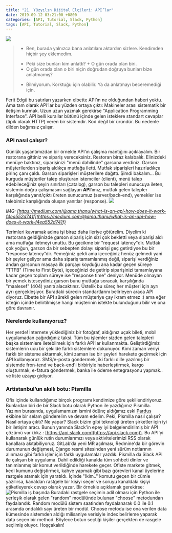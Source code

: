 ```yaml
---
title: "21. Yüzyılın Dijital Elçileri: API’lar"
date: 2019-09-12 03:21:00 +0800
categories: [API, Tutorial, Slack, Python]
tags: [API, Tutorial, Slack, Python]
---
```



![](https://www.helloopenworld.com/wp-content/uploads/2017/06/neonbrand-260510-copie-1602x900.jpg) 

> + Ben, burada yalnızca bana anlatılanı aktardım sizlere. Kendimden hiçbir şey eklemedim. 
> - Peki size bunları kim anlattı? + O gün orada olan biri. 
> - O gün orada olan o biri niçin doğrudan doğruya bunları bize anlatmamış? 
> + Bilmiyorum. Korktuğu için olabilir. Ya da anlatmayı beceremediği için.

Ferit Edgü bu satırları yazarken elbette API’ın ne olduğundan haberi yoktu. Ama tam olarak API’lar bu yüzden ortaya çıktı: Makineler arası sistematik bir iletişim kurmak. Uzun uzun yazmak gerekirse "Application Programming Interface". API belli kurallar bütünü içinde gelen isteklere standart cevaplar (tipik olarak HTTP) veren bir sistemdir. Kod değil bir üründür. Bu nedenle dilden bağımsız çalışır.  

### API nasıl çalışır?

Günlük yaşantımızdan bir örnekle API’ın çalışma mantığını açıklayalım. Bir restorana gittiniz ve sipariş vereceksiniz. Restoran biraz kalabalık. Elinizdeki menüye baktınız, siparişinizi "menü dahilinde" garsona verdiniz. Garson müşterilerden sipariş aldıkça mutfağa iletti. Mutfak siparişleri hazırladıkça pirinç çanı çaldı. Garson siparişleri müşterilere dağıttı. Şimdi bakalım… Bu kurguda müşteriler talep oluşturan istemciler (client), menü talep edebileceğiniz şeyin sınırları (catalog), garson bu talepleri sunucuya ileten, sistemin doğru çalışmasını sağlayan **API**’ımız, mutfak gelen talepler karşılığında yanıt/çıktı üreten sunucumuz (server/back-end), yemekler ise talebimiz karşılığında oluşan yanıtlar (response). 
![](https://www.artistanbul.io/wp-content/uploads/2019/09/API-vs-Restourant.png) 

_IMG: [https://medium.com/@ama.thanu/what-is-an-api-how-does-it-work-f4ea552d741f](https://medium.com/@ama.thanu/what-is-an-api-how-does-it-work-f4ea552d741f)_ 

Terimleri kavramak adına işi biraz daha ileriye götürelim. Diyelim ki restorana geldiğinizde garson sipariş için sizi çok bekletti veya siparişi aldı ama mutfağa iletmeyi unuttu. Bu gecikme bir "request latency"dir. Mutfak çok yoğun, garson da bir sebepten dolayı siparişi geç getirdiyse bu bir “response latency”dir. Yemeğiniz geldi ama içeceğiniz henüz gelmedi yani bir şeyler geliyor ama daha sipariş tamamlanmış değil, siparişi verdiğiniz andan garsonun masaya ilk parçayı koyduğu ana kadar geçen süreye "TTFB" (Time to First Byte), içeceğinizi de getirip siparişinizi tamamlayana kadar geçen toplam süreye ise "response time" deniyor. Menüde olmayan bir yemek isteseydiniz garson bunu mutfağa soracak, karşılığında "maalesef" (404) yanıtı alacaktınız. Üstelik bu süreç her müşteri için ayrı ayrı gerçekleşiyor. Buradaki sürecin standartlarını belirleyen araca API diyoruz. Elbette bir API sürekli gelen müşteriye çay ikram etmez :) ama eğer isteğin içinde belirtilmişse hangi müşterinin istekte bulunduğunu bilir ve ona göre davranır.

### Nerelerde kullanıyoruz?

Her yerde! İnternete yüklediğiniz bir fotoğraf, aldığınız uçak bileti, mobil uygulamadan çağırdığınız taksi. Tüm bu işlemler sizden gelen talepleri başka sistemlere iletebilmek için farklı API’lar kullanmakta. Geliştirdiğimiz sistemlerin ucu bir şekilde farklı sistemlere dokunuyor. Kimi zaman veriyi farklı bir sisteme aktarmak, kimi zaman ise bir şeyleri harekete geçirmek için API kullanıyoruz. SMS/e-posta göndermek, iki farklı dille yazılmış bir sistemde fron-tend ve back-end'i birbiriyle haberleştirmek, kargo oluşturmak, e-fatura göndermek, banka ile ödeme entegrasyonu yapmak.. ve liste uzayıp gidiyor.  

### Artistanbul’un akıllı botu: Pismilla

Ofis içinde kullandığımız birçok programı kendimize göre şekillendiriyoruz. Bunlardan biri de bir Slack botu olarak Python ile yazdığımız Pismilla. Yazının burasında, uygulamamızın ismini ödünç aldığımız eski [Pardus](https://tr.wikipedia.org/wiki/Pardus_(i%C5%9Fletim_sistemi)) ekibine bir selam gönderelim ve devam edelim. Peki, Pismilla nasıl çalışır? Nasıl ortaya çıktı? Ne yapar? Slack bizim gibi teknoloji üreten şirketler için iyi bir iletişim aracı. Bunun yanında Slack'in epey iyi belgelendirilmiş bir API çözümü var (bkz.: [https://api.slack.com](https://api.slack.com)). Bu API'yi kullanarak günlük rutin durumlarımızı veya aktivitelerimizi RSS olarak kanallara akıtabiliyoruz. GitLab’da yeni MR açılması, Redmine'da bir görevin durumunun değişmesi, Django resmi sitesinden yeni sürüm notlarının alınması gibi farklı işler için farklı uygulamalar yazdık. Pismilla da Slack API ile çalışan bir uygulama. Dahil edildiği kanalda tüm sohbeti dinler ve tanımlanmış bir komut verildiğinde harekete geçer. Ofiste markete gitmek, kedi kumunu değiştirmek, kahve yapmak gibi bazı görevleri kanal üyelerine rastgele atamak için yaratıldı. İçinde "!kim.." komutu geçen bir cümle yazılırsa, kanaldan rastgele bir kişiyi seçer ve soruyu kanaldaki kişiyi etiketleyerek cevap olarak yazar. Bir örnekle açıklamak gerekirse: ![Pismilla iş başında](https://www.artistanbul.io/wp-content/uploads/2019/09/Pismilla-Conversation.png) Buradaki rastgele seçimin adil olması için Python ile yerleşik olarak gelen "random" modülünde bulunan "choose" metodundan faydalandık. Random modülü sistem saatinden faydalanarak 0.0 ile 0.1 arasında ondalıklı sayı üreten bir modül. Choose metodu ise ona verilen data kümesinde sistemden aldığı milisaniye verisiyle index belirleme yaparak data seçen bir method. Böylece botun seçtiği kişiler gerçekten de rasgele seçilmiş oluyor. Hoşçakalın!  

[^footnote]: The footnote source.
_Cover IMG: [https://jfactor.it/file-robots-txt](https://jfactor.it/file-robots-txt/)_ 
_Alıntı: Ferit Edgü, Binbir Hece, 1991_